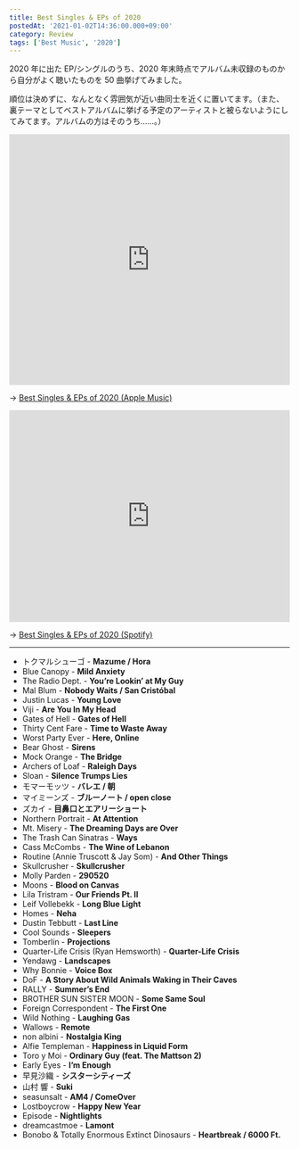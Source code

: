 ```yaml
---
title: Best Singles & EPs of 2020
postedAt: '2021-01-02T14:36:00.000+09:00'
category: Review
tags: ['Best Music', '2020']
---
```


2020 年に出た EP/シングルのうち、2020 年末時点でアルバム未収録のものから自分がよく聴いたものを 50 曲挙げてみました。

順位は決めずに、なんとなく雰囲気が近い曲同士を近くに置いてます。（また、裏テーマとしてベストアルバムに挙げる予定のアーティストと被らないようにしてみてます。アルバムの方はそのうち……。）

<iframe allow="autoplay *; encrypted-media *;" frameborder="0" height="450" style="width:100%;max-width:660px;overflow:hidden;background:transparent;" sandbox="allow-forms allow-popups allow-same-origin allow-scripts allow-storage-access-by-user-activation allow-top-navigation-by-user-activation" src="https://embed.music.apple.com/jp/playlist/best-singles-eps-of-2020/pl.u-06ovjA6sXJ91eD"></iframe>

→ [Best Singles & EPs of 2020 (Apple Music)](https://music.apple.com/jp/playlist/best-singles-eps-of-2020/pl.u-06ovjA6sXJ91eD)

<iframe src="https://open.spotify.com/embed/playlist/1suJ4xrUyTXbYBFzyM7Lv1" height="380" frameborder="0" allowtransparency="true" allow="encrypted-media" style="width:100%;max-width:660px;overflow:hidden;"></iframe>

→ [Best Singles & EPs of 2020 (Spotify)](https://open.spotify.com/playlist/1suJ4xrUyTXbYBFzyM7Lv1)

---

- トクマルシューゴ - **Mazume / Hora**
- Blue Canopy - **Mild Anxiety**
- The Radio Dept. - **You’re Lookin’ at My Guy**
- Mal Blum - **Nobody Waits / San Cristóbal**
- Justin Lucas - **Young Love**
- Viji - **Are You In My Head**
- Gates of Hell - **Gates of Hell**
- Thirty Cent Fare - **Time to Waste Away**
- Worst Party Ever - **Here, Online**
- Bear Ghost - **Sirens**
- Mock Orange - **The Bridge**
- Archers of Loaf - **Raleigh Days**
- Sloan - **Silence Trumps Lies**
- モマーモッツ - **バレエ / 朝**
- マイミーンズ - **ブルーノート / open close**
- ズカイ - **目鼻口とエアリーショート**
- Northern Portrait - **At Attention**
- Mt. Misery - **The Dreaming Days are Over**
- The Trash Can Sinatras - **Ways**
- Cass McCombs - **The Wine of Lebanon**
- Routine (Annie Truscott & Jay Som) - **And Other Things**
- Skullcrusher - **Skullcrusher**
- Molly Parden - **290520**
- Moons - **Blood on Canvas**
- Lila Tristram - **Our Friends Pt. II**
- Leif Vollebekk - **Long Blue Light**
- Homes - **Neha**
- Dustin Tebbutt - **Last Line**
- Cool Sounds - **Sleepers**
- Tomberlin - **Projections**
- Quarter-Life Crisis (Ryan Hemsworth) - **Quarter-Life Crisis**
- Yendawg - **Landscapes**
- Why Bonnie - **Voice Box**
- DoF - **A Story About Wild Animals Waking in Their Caves**
- RALLY - **Summer’s End**
- BROTHER SUN SISTER MOON - **Some Same Soul**
- Foreign Correspondent - **The First One**
- Wild Nothing - **Laughing Gas**
- Wallows - **Remote**
- non albini - **Nostalgia King**
- Alfie Templeman - **Happiness in Liquid Form**
- Toro y Moi - **Ordinary Guy (feat. The Mattson 2)**
- Early Eyes - **I’m Enough**
- 早見沙織 - **シスターシティーズ**
- 山村 響 - **Suki**
- seasunsalt - **AM4 / ComeOver**
- Lostboycrow - **Happy New Year**
- Episode - **Nightlights**
- dreamcastmoe - **Lamont**
- Bonobo & Totally Enormous Extinct Dinosaurs - **Heartbreak / 6000 Ft.**
